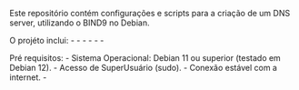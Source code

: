 Este repositório contém configurações e scripts para a criação de um DNS server, utilizando o BIND9 no Debian.  

O projéto inclui:
    -
    -
    -
    -
    -
    -

Pré requisitos:
    - Sistema Operacional: Debian 11 ou superior (testado em Debian 12).
    - Acesso de SuperUsuário (sudo).
    - Conexão estável com a internet.
    - 

    
    
    
